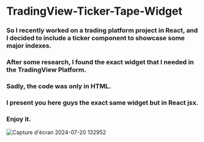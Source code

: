 # TradingView-Ticker-Tape-Widget<br/>
### So I recently worked on a trading platform project in React, and I decided to include a ticker component to showcase some major indexes.
### After some research, I found the exact widget that I needed in the TradingView Platform.
### Sadly, the code was only in HTML.
### I present you here guys the exact same widget but in React jsx.
### Enjoy it.
![Capture d'écran 2024-07-20 132952](https://github.com/user-attachments/assets/aed58592-ca0e-407f-8981-85a3a8964a2b)
